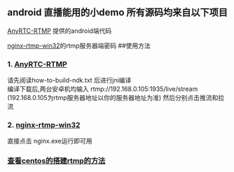 ## android 直播能用的小demo 所有源码均来自以下项目

[AnyRTC-RTMP](https://github.com/ab503044120/AnyRTC-RTMP) 提供的android端代码

[nginx-rtmp-win32](https://github.com/ab503044120/nginx-rtmp-win32)的rtmp服务器端密码
##使用方法

### 1. [AnyRTC-RTMP](https://github.com/ab503044120/AnyRTC-RTMP)
请先阅读how-to-build-ndk.txt 后进行jni编译<br/>
编译下载后,两台安卓机均输入 rtmp://192.168.0.105:1935/live/stream (192.168.0.105为rtmp服务器地址以你的服务器地址为准)
然后分别点击推流和拉流

	
### 2. [nginx-rtmp-win32](https://github.com/ab503044120/nginx-rtmp-win32)

直接点击 nginx.exe运行即可用

### [查看centos的搭建rtmp的方法](https://github.com/ab503044120/JNI/tree/master/live_demo/centos_nginx_rtmp.md)
